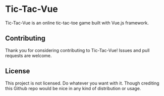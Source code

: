 # Tic-Tac-Vue

Tic-Tac-Vue is an online tic-tac-toe game built with Vue.js framework.

## Contributing

Thank you for considering contributing to Tic-Tac-Vue! Issues and pull requests are welcome.

## License

This project is not licensed. Do whatever you want with it. Though crediting this Github repo would be nice in any kind of distribution or usage.
